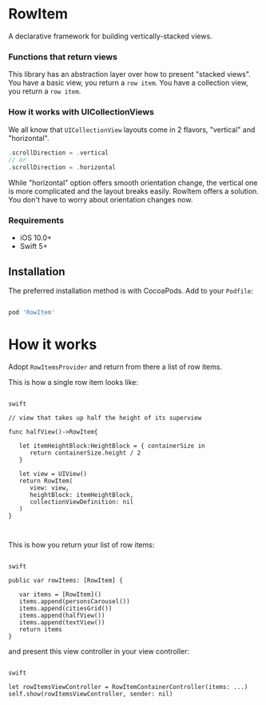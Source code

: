 
# RowItem

A declarative framework for building vertically-stacked views.

  


### Functions that return views

This library has an abstraction layer over how to present "stacked views". 
You have a basic view, you return a `row item`.
You have a collection view, you return a `row item`.

 

  
### How it works with UICollectionViews
  We all know that `UICollectionView` layouts come in 2 flavors, "vertical" and "horizontal".
```swift   
.scrollDirection = .vertical
// or
.scrollDirection = .horizontal
```
 While "horizontal" option offers smooth orientation change, the vertical one is more complicated and the layout breaks easily. 
 RowItem offers a solution. You don't have to worry about orientation changes now. 
  

### Requirements

- iOS 10.0+
- Swift 5+


## Installation

The preferred installation method is with CocoaPods. Add to your `Podfile`:

```ruby

pod 'RowItem'

```

  

# How it works

Adopt `RowItemsProvider` and return from there a list of row items.

This is how a single row item looks like:

```

swift

// view that takes up half the height of its superview

func halfView()->RowItem{

   let itemHeightBlock:HeightBlock = { containerSize in
      return containerSize.height / 2
   }

   let view = UIView()
   return RowItem(
      view: view,
      heightBlock: itemHeightBlock,
      collectionViewDefinition: nil
   )
}

  
```

  
This is how you return your list of row items:

```

swift

public var rowItems: [RowItem] {

   var items = [RowItem]()
   items.append(personsCarousel())
   items.append(citiesGrid())
   items.append(halfView())
   items.append(textView())
   return items
}

```

  

  

and present this view controller in your view controller:

  

```

swift

let rowItemsViewController = RowItemContainerController(items: ...)
self.show(rowItemsViewController, sender: nil)

  

```
